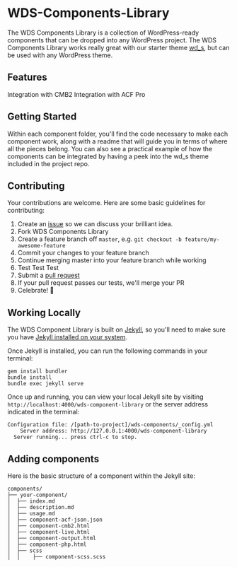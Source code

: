 # WDS-Components-Library

The WDS Components Library is a collection of WordPress-ready components that can be dropped into any WordPress project. The WDS Components Library works really great with our starter theme [wd_s](https://github.com/WebDevStudios/wd_s), but can be used with any WordPress theme.


## Features

Integration with CMB2
Integration with ACF Pro


## Getting Started

Within each component folder, you'll find the code necessary to make each component work, along with a readme that will guide you in terms of where all the pieces belong. You can also see a practical example of how the components can be integrated by having a peek into the wd_s theme included in the project repo.


## Contributing

Your contributions are welcome. Here are some basic guidelines for contributing:

1. Create an [issue](https://github.com/WebDevStudios/WDS-Components-Library/issues) so we can discuss your brilliant idea.
1. Fork WDS Components Library
1. Create a feature branch off `master`, e.g. `git checkout -b feature/my-awesome-feature`
1. Commit your changes to your feature branch
1. Continue merging master into your feature branch while working
1. Test Test Test
1. Submit a [pull request](https://github.com/WebDevStudios/WDS-Components-Library/pulls)
1. If your pull request passes our tests, we'll merge your PR
1. Celebrate! :beers:


## Working Locally

The WDS Component Library is built on [Jekyll](https://jekyllrb.com/), so you'll need to make sure you have [Jekyll installed on your system](https://jekyllrb.com/docs/installation/).

Once Jekyll is installed, you can run the following commands in your terminal:

```
gem install bundler
bundle install
bundle exec jekyll serve
```

Once up and running, you can view your local Jekyll site by visiting `http://localhost:4000/wds-component-library` or the server address indicated in the terminal:

```
Configuration file: /[path-to-project]/wds-components/_config.yml
	Server address: http://127.0.0.1:4000/wds-component-library
  Server running... press ctrl-c to stop.
```

## Adding components

Here is the basic structure of a component within the Jekyll site:

```
components/
├── your-component/  
│  ├── index.md
│  ├── description.md
│  ├── usage.md
│  ├── component-acf-json.json
│  ├── component-cmb2.html
│  ├── component-live.html
│  ├── component-output.html
│  ├── component-php.html
│  ├── scss
│  │	├── component-scss.scss
```
